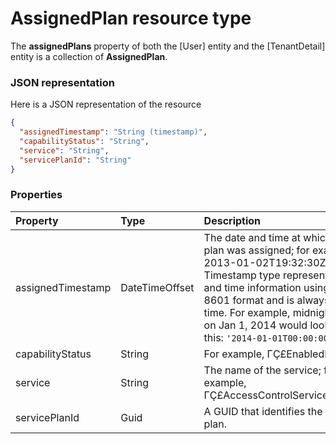# AssignedPlan resource type

The **assignedPlans** property of both the [User] entity and the [TenantDetail] entity is a collection of **AssignedPlan**.

### JSON representation

Here is a JSON representation of the resource

<!-- {
  "blockType": "resource",
  "optionalProperties": [

  ],
  "@odata.type": "microsoft.graph.AssignedPlan"
}-->

```json
{
  "assignedTimestamp": "String (timestamp)",
  "capabilityStatus": "String",
  "service": "String",
  "servicePlanId": "String"
}

```
### Properties
| Property	   | Type	|Description|
|:---------------|:--------|:----------|
|assignedTimestamp|DateTimeOffset|The date and time at which the plan was assigned; for example: 2013-01-02T19:32:30Z.The Timestamp type represents date and time information using ISO 8601 format and is always in UTC time. For example, midnight UTC on Jan 1, 2014 would look like this: `'2014-01-01T00:00:00Z'`|
|capabilityStatus|String|For example, ΓÇ£EnabledΓÇ¥.|
|service|String|The name of the service; for example, ΓÇ£AccessControlServiceS2SΓÇ¥.|
|servicePlanId|Guid|A GUID that identifies the service plan.|

<!-- uuid: abc1d338-778b-4acc-96b7-567b93f0da42
2015-10-15 16:17:30 UTC -->
<!-- {
  "type": "#page.annotation",
  "description": "AssignedPlan resource",
  "keywords": "",
  "section": "documentation",
  "tocPath": ""
}-->